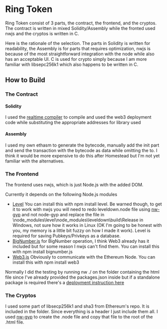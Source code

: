 # Ring Token 
 Ring Token consist of 3 parts, the contract, the frontend, and the cryptos. The contract is written in mixed Solidity/Assembly while the fronted used nwjs and the cryptos is written in C.
 
 Here is the rationale of the selection. The parts in Solidity is written for readability, the Assembly is for parts that requires optimization, nwjs is because of the most straightforward integration with the node while also has an acceptable UI. C is used for crypto simply because I am more familiar with libsepc256k1 which also happens to be written in C.
 
 ## How to Build
 
 ### The Contract
 
 #### Solidity 
 
 I used the [realtime compiler] to compile and used the web3 deployment code while substituting the appropriate addresses for library used
 
 #### Assembly
 
 I used my own ethasm to generate the bytecode, manually add the init part and send the transaction with the bytecode as data while omitting the to. I think it would be more expensive to do this after Homestead but I'm not yet familiar with the alternatives.
 
 ### The Frontend 
 
 The frontend uses nwjs, which is just Node.js with the added DOM. 
 
 Currently it depends on the following Node.js modules
 
 * [Level] You can install this with npm install level. Be warned though, to get it to work with nwjs you will need to redo leveldown.node file using [nw-gyp] and not node-gyp and replace the file in \node_modules\level\node_modules\leveldown\build\Release in Windows, not sure how it works in Linux (OK I'm going to be honest with you, my memory is a little bit fuzzy on how I made it work). Level is required for saving Pubkeys/Privkeys as a database.
 * [BigNumber.js] for BigNumber operation, I think Web3 already has it included but for some reason I nwjs can't find them. You can install this with npm install bignumber.js
 * [Web3.js] Obviously to communicate with the Ethereum Node. You can install this with npm install web3
 
Normally I did the testing by running nw ./ on the folder containing the html file since I've already provided the packages.json inside but if a standalone package is required there's a [deployment instruction here]

### The Cryptos

I used some part of libsecp256k1 and sha3 from Ethereum's repo. It is included in the folder. Since everything is a header I just include them all. I used [nw-gyp] to create the .node file and copy that file to the root of the .html file.
 
 [realtime compiler]: https://chriseth.github.io/browser-solidity/
[Level]: https://github.com/Level
[nw-gyp]: https://github.com/nwjs/nw-gyp
[BigNumber.js]: https://github.com/MikeMcl/bignumber.js/
[Web3.js]: https://github.com/ethereum/web3.js
[deployment instruction here]: https://github.com/nwjs/nw.js/wiki/how-to-package-and-distribute-your-apps





